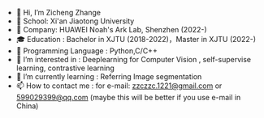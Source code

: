 - 👋 Hi, I’m Zicheng Zhange
- 🏫 School: Xi'an Jiaotong University
- 🏢 Company: HUAWEI Noah's Ark Lab, Shenzhen (2022-)
- 🎓 Education : Bachelor in XJTU (2018-2022)，Master in XJTU (2022-)
- 🔨 Programming Language : Python,C/C++
- 👀 I’m interested in : Deeplearning for Computer Vision , self-supervise learning, contrastive learning
- 🌱 I’m currently learning : Referring Image segmentation
- 📫 How to contact me : for e-mail: zzczzc.1221@gmail.com or 599029399@qq.com (maybe this will be better if you use e-mail in China)

<!---
zichengsaber/zichengsaber is a ✨ special ✨ repository because its `README.md` (this file) appears on your GitHub profile.
You can click the Preview link to take a look at your changes.
--->
